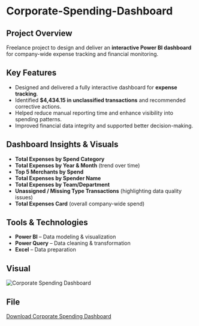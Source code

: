# Corporate-Spending-Dashboard

## Project Overview
Freelance project to design and deliver an **interactive Power BI dashboard** for company-wide expense tracking and financial monitoring.

##  Key Features
- Designed and delivered a fully interactive dashboard for **expense tracking**.
- Identified **$4,434.15 in unclassified transactions** and recommended corrective actions.
- Helped reduce manual reporting time and enhance visibility into spending patterns.
- Improved financial data integrity and supported better decision-making.

## Dashboard Insights & Visuals
- **Total Expenses by Spend Category**  
- **Total Expenses by Year & Month** (trend over time)  
- **Top 5 Merchants by Spend**  
- **Total Expenses by Spender Name**  
- **Total Expenses by Team/Department**  
- **Unassigned / Missing Type Transactions** (highlighting data quality issues)  
- **Total Expenses Card** (overall company-wide spend)

## Tools & Technologies
- **Power BI** – Data modeling & visualization  
- **Power Query** – Data cleaning & transformation  
- **Excel** – Data preparation

## Visual
![Corporate Spending Dashboard](./Corporate_spending_Dashboard.gif)
## File
[Download Corporate Spending Dashboard](./Transactions%20Dashboard.pbix)

